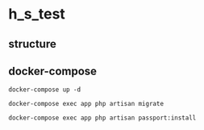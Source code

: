 # h_s_test

## structure

## docker-compose

`docker-compose up -d`

`docker-compose exec app php artisan migrate`

`docker-compose exec app php artisan passport:install`
